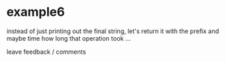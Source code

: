 # example6

instead of just printing out the final string, let's return it with the prefix and maybe time how long that operation took ... 


leave feedback / comments 

